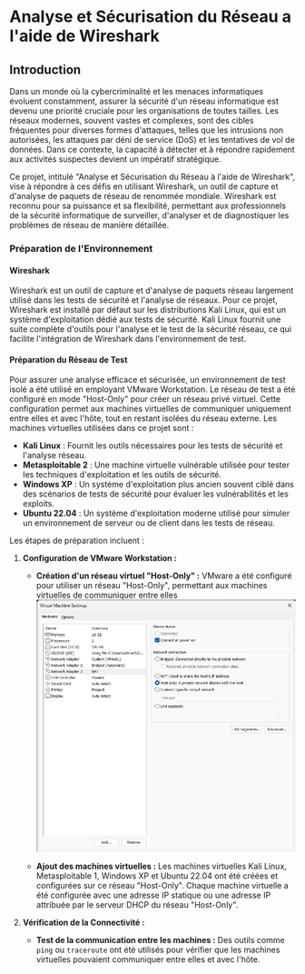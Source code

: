 # Analyse et Sécurisation du Réseau a l'aide de Wireshark

## Introduction

Dans un monde où la cybercriminalité et les menaces informatiques évoluent constamment, assurer la sécurité d'un réseau informatique est devenu une priorité cruciale pour les organisations de toutes tailles. Les réseaux modernes, souvent vastes et complexes, sont des cibles fréquentes pour diverses formes d'attaques, telles que les intrusions non autorisées, les attaques par déni de service (DoS) et les tentatives de vol de données. Dans ce contexte, la capacité à détecter et à répondre rapidement aux activités suspectes devient un impératif stratégique.

Ce projet, intitulé "Analyse et Sécurisation du Réseau à l'aide de Wireshark", vise à répondre à ces défis en utilisant Wireshark, un outil de capture et d'analyse de paquets de réseau de renommée mondiale. Wireshark est reconnu pour sa puissance et sa flexibilité, permettant aux professionnels de la sécurité informatique de surveiller, d'analyser et de diagnostiquer les problèmes de réseau de manière détaillée. 

### Préparation de l'Environnement

#### Wireshark

Wireshark est un outil de capture et d'analyse de paquets réseau largement utilisé dans les tests de sécurité et l'analyse de réseaux. Pour ce projet, Wireshark est installé par défaut sur les distributions Kali Linux, qui est un système d'exploitation dédié aux tests de sécurité. Kali Linux fournit une suite complète d'outils pour l'analyse et le test de la sécurité réseau, ce qui facilite l'intégration de Wireshark dans l'environnement de test.

#### Préparation du Réseau de Test

Pour assurer une analyse efficace et sécurisée, un environnement de test isolé a été utilisé en employant VMware Workstation. Le réseau de test a été configuré en mode "Host-Only" pour créer un réseau privé virtuel. Cette configuration permet aux machines virtuelles de communiquer uniquement entre elles et avec l'hôte, tout en restant isolées du réseau externe. Les machines virtuelles utilisées dans ce projet sont :

- **Kali Linux** : Fournit les outils nécessaires pour les tests de sécurité et l'analyse réseau.
- **Metasploitable 2** : Une machine virtuelle vulnérable utilisée pour tester les techniques d'exploitation et les outils de sécurité.
- **Windows XP** : Un système d'exploitation plus ancien souvent ciblé dans des scénarios de tests de sécurité pour évaluer les vulnérabilités et les exploits.
- **Ubuntu 22.04** : Un système d'exploitation moderne utilisé pour simuler un environnement de serveur ou de client dans les tests de réseau.

Les étapes de préparation incluent :

1. **Configuration de VMware Workstation :**
   - **Création d'un réseau virtuel "Host-Only" :** VMware a été configuré pour utiliser un réseau "Host-Only", permettant aux machines virtuelles de communiquer entre elles
   ![Diagramme du réseau](captures/hostonlyconfiguration.png)

   - **Ajout des machines virtuelles :** Les machines virtuelles Kali Linux, Metasploitable 1, Windows XP et Ubuntu 22.04 ont été créées et configurées sur ce réseau "Host-Only". Chaque machine virtuelle a été configurée avec une adresse IP statique ou une adresse IP attribuée par le serveur DHCP du réseau "Host-Only".

2. **Vérification de la Connectivité :**
   - **Test de la communication entre les machines :** Des outils comme `ping` ou `traceroute` ont été utilisés pour vérifier que les machines virtuelles pouvaient communiquer entre elles et avec l'hôte.
  
